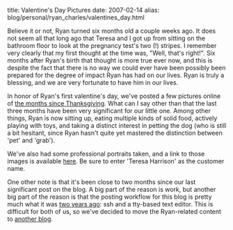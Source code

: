 title: Valentine's Day Pictures
date: 2007-02-14
alias: blog/personal/ryan_charles/valentines_day.html

Believe it or not, Ryan turned six months old a couple weeks ago. It
does not seem all that long ago that Teresa and I got up from sitting
on the bathroom floor to look at the pregnancy test's two (!)
stripes. I remember very clearly that my first thought at the time
was, "Well, that's right!".  Six months after Ryan's birth that
thought is more true ever now, and this is despite the fact that there
is no way we could ever have been possibly been prepared for the
degree of impact Ryan has had on our lives. Ryan is truly a blessing,
and we are very fortunate to have him in our lives.

In honor of Ryan's first valentine's day, we've posted a few pictures
online of <a
href="http://www.mschaef.com/albums/ryan_valentines_day">the months
since Thanksgiving</a>.  What can I say other than that the last three
months have been very significant for our little one.  Among other
things, Ryan is now sitting up, eating multiple kinds of solid food,
actively playing with toys, and taking a distinct interest in petting
the dog (who is still a bit hesitant, since Ryan hasn't quite yet
mastered the distinction between 'pet' and 'grab').

We've also had some professional portraits taken, and a link to those
images is available <a
href="https://www.smilesbywire.com/home.asp?AC=LTP43801009026JCP">here</a>.
Be sure to enter 'Teresa Harrison' as the customer name.

One other note is that it's been close to two months since our last
significant post on the blog. A big part of the reason is work, but
another big part of the reason is that the posting workflow for this
blog is pretty much what it was <a
href="http://www.mschaef.com/blog/tech/this_blog/blosxom.txt">two
years ago</a>: ssh and a tty-based text editor. This is difficult for
both of us, so we've decided to move the Ryan-related content to <a
href="http://ryan-charles.blogspot.com/">another blog</a>.
